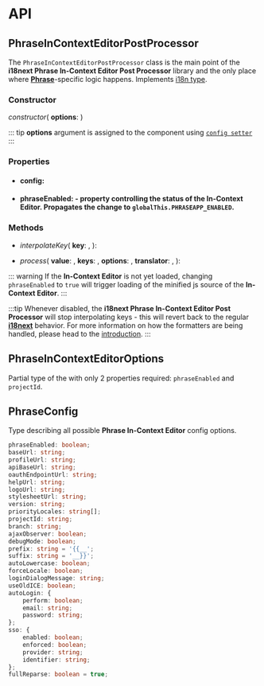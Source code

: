 # API

## PhraseInContextEditorPostProcessor

The `PhraseInContextEditorPostProcessor` class is the main point of the **i18next Phrase In-Context Editor Post Processor** library and the only place where [**Phrase**](https://phrase.com)-specific logic happens. Implements [<Badge text="PostProcessor" vertical="middle" /> i18n type](https://www.i18next.com/misc/creating-own-plugins#post-processor).

### Constructor

_constructor_(
    **options**: [<Badge text="PhraseInContextEditorOptions" vertical="middle" />](#phraseincontexteditoroptions)
)

::: tip
**options** argument is assigned to the component using [`config setter`](#config-setter)
:::


<a id="config-setter"></a>

### Properties

- #### config: [<Badge text="PhraseConfig" vertical="middle" />](#phraseconfig)

- #### phraseEnabled: <Badge text="boolean" vertical="middle" /><span class="fw-normal"> - property controlling the status of the In-Context Editor. Propagates the change to `globalThis.PHRASEAPP_ENABLED`.</span>

### Methods

- _interpolateKey_(
    **key**: <Badge text="string" vertical="middle" />,
): <Badge text="string[]" vertical="middle" />

- _process_(
    **value**: <Badge text="string" vertical="middle" />,
    **keys**: <Badge text="string[]" vertical="middle" />,
    **options**: <Badge text="unknown" vertical="middle" />,
    **translator**: <Badge text="unknown" vertical="middle" />,
): <Badge text="string" vertical="middle" />

::: warning
If the **In-Context Editor** is not yet loaded, changing `phraseEnabled` to `true` will trigger loading of the minified js source of the **In-Context Editor**.
:::

:::tip
Whenever disabled, the **i18next Phrase In-Context Editor Post Processor** will stop interpolating keys - this will revert back to the regular [**i18next**](https://www.i18next.com/) behavior. For more information on how the formatters are being handled, please head to the [introduction](../guide/).
:::

## PhraseInContextEditorOptions

Partial type of the [<Badge text="PhraseConfig" vertical="middle" />](#phraseconfig) with only 2 properties required: `phraseEnabled` and `projectId`.

## PhraseConfig

Type describing all possible **Phrase In-Context Editor** config options.

```typescript
phraseEnabled: boolean;
baseUrl: string;
profileUrl: string;
apiBaseUrl: string;
oauthEndpointUrl: string;
helpUrl: string;
logoUrl: string;
stylesheetUrl: string;
version: string;
priorityLocales: string[];
projectId: string;
branch: string;
ajaxObserver: boolean;
debugMode: boolean;
prefix: string = '{{__';
suffix: string = '__}}';
autoLowercase: boolean;
forceLocale: boolean;
loginDialogMessage: string;
useOldICE: boolean;
autoLogin: {
    perform: boolean;
    email: string;
    password: string;
};
sso: {
    enabled: boolean;
    enforced: boolean;
    provider: string;
    identifier: string;
};
fullReparse: boolean = true;
```
